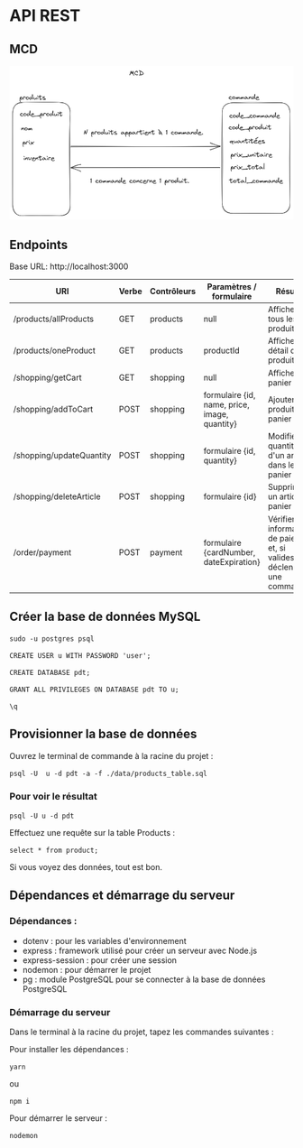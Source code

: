 # API REST

## MCD

<img src="./src/images/application de paiement(MCD).png">

## Endpoints

Base URL: http://localhost:3000

| URI                       | Verbe | Contrôleurs            | Paramètres / formulaire                               | Résumé                              |
|---------------------------|-------|------------------------|-------------------------------------------------------|-------------------------------------|
| /products/allProducts     | GET   | products               | null                                                  | Afficher tous les produits          |
| /products/oneProduct      | GET   | products               | productId                                             | Afficher le détail d'un produit     |
| /shopping/getCart         | GET   | shopping               | null                                                  | Afficher le panier                  |
| /shopping/addToCart       | POST  | shopping               | formulaire {id, name, price, image, quantity}         | Ajouter un produit au panier        |
| /shopping/updateQuantity  | POST  | shopping               | formulaire {id, quantity}                             | Modifier la quantité d'un article dans le panier |
| /shopping/deleteArticle   | POST  | shopping               | formulaire {id}                                       | Supprimer un article du panier      |
| /order/payment            | POST  | payment                | formulaire {cardNumber, dateExpiration}               | Vérifier les informations de paiement et, si valides, déclencher une commande |

## Créer la base de données MySQL

```shell
sudo -u postgres psql
```
```shell
CREATE USER u WITH PASSWORD 'user';
```
```shell
CREATE DATABASE pdt;
```
```shell
GRANT ALL PRIVILEGES ON DATABASE pdt TO u;
```
```shell
\q
```
## Provisionner la base de données

Ouvrez le terminal de commande à la racine du projet :

```shell
psql -U  u -d pdt -a -f ./data/products_table.sql
```

### Pour voir le résultat

```shell
psql -U u -d pdt
```
Effectuez une requête sur la table Products :

```shell
select * from product;
```
Si vous voyez des données, tout est bon.

## Dépendances et démarrage du serveur

### Dépendances :

- dotenv : pour les variables d'environnement
- express : framework utilisé pour créer un serveur avec Node.js
- express-session : pour créer une session
- nodemon : pour démarrer le projet
- pg : module PostgreSQL pour se connecter à la base de données PostgreSQL

### Démarrage du serveur

Dans le terminal à la racine du projet, tapez les commandes suivantes :

Pour installer les dépendances :

```shell
yarn
```
ou

```shell
npm i
```
Pour démarrer le serveur :

```shell
nodemon
```


